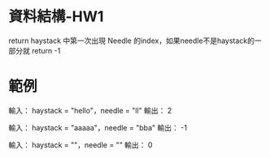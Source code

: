 # 資料結構-HW1
return haystack 中第一次出現 Needle 的index，如果needle不是haystack的一部分就 return -1


# 範例
輸入： haystack = "hello"，needle = "ll"
輸出： 2

輸入： haystack = "aaaaa"，needle = "bba"
輸出： -1

輸入： haystack = ""，needle = ""
輸出： 0
